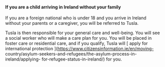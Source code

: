 ####  **If you are a child arriving in Ireland without your family**

If you are a foreign national who is under 18 and you arrive in Ireland
without your parents or a caregiver, you will be referred to Tusla.

Tusla is then responsible for your general care and well-being. You will see a
social worker who will make a care plan for you. You will be placed in foster
care or residential care, and if you qualify, Tusla will [ apply for
international protection ](https://www.citizensinformation.ie/en/moving-
country/asylum-seekers-and-refugees/the-asylum-process-in-ireland/applying-
for-refugee-status-in-ireland/) for you.
